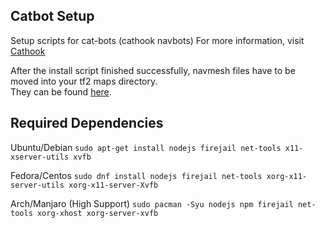 ## Catbot Setup

Setup scripts for cat-bots (cathook navbots)
For more information, visit [Cathook](https://github.com/explowz/cathook)

After the install script finished successfully, navmesh files have to be moved into your tf2 maps directory.  
They can be found [here](https://github.com/explowz/catbot-database).

## Required Dependencies
Ubuntu/Debian
`sudo apt-get install nodejs firejail net-tools x11-xserver-utils xvfb`

Fedora/Centos
`sudo dnf install nodejs firejail net-tools xorg-x11-server-utils xorg-x11-server-Xvfb`

Arch/Manjaro (High Support)
`sudo pacman -Syu nodejs npm firejail net-tools xorg-xhost xorg-server-xvfb`
